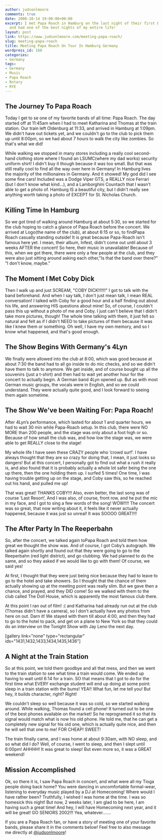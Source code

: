 ```yaml
---
author: judsonlmoore
comments: true
date: 2000-10-14 19:00:00+00:00
excerpt: I met Papa Roach in Hamburg on the last night of their first European tour,
  and had one of the best nights of my entire life!
layout: post
link: https://www.judsonlmoore.com/meeting-papa-roach/
slug: meeting-papa-roach
title: Meeting Papa Roach On Tour In Hamburg Germany
wordpress_id: 160
categories:
- Germany
tags:
- Germany
- Music
- Papa Roach
- Rotary
- RYE
---
```


## The Journey To Papa Roach


Today I get to se one of my favorite bands of all time: Papa Roach. The day started off at 11:45am when I had to meet Katharina and Thomas at the train station. Our train left Oldenburg at 11:33, and arrived in Hamburg at 1:09pm. We didn't have out tickets yet, and we couldn't go to the club to pick them up until 8:00pm, so we had about 7 hours to walk the city like zombies. So that's what we did!

While walking we stopped in many stores including a really cool second-hand clothing store where I found an LSUMC(where my dad works) security uniform shirt! I didn't buy it though because it was too small. But that was still really cool to find all the way over here in Germany! In Hamburg lives the majority of the millionaires in Germany. And it showed! My god did I see some fine cars! Included was a Dodge Viper GTS, a REALLY nice Ferrari (but I don't know what kind…), and a Lamborghini Countach that I wasn't able to get a photo of. Hamburg IS a beautiful city, but I didn't really see anything worth taking a photo of EXCEPT for St. Nicholas Church.


## Killing Time In Hamburg


So we got tired of walking around Hamburg at about 5:30, so we started for the club hoping to catch a glance of Papa Roach before the concert. We arrived at Logo(the name of the club), at about 6:15 or so, to findPapa Roach casually standing outside! It is great because Papa-Roach isn't famous here yet. I mean, their album, Infest, didn't come out until about 3 weeks AFTER the concert! So here, their music in unavailable! Because of this, when we got there, there were only a few people at the club, and they were also just sitting around asking each other,"Is that the band over there?" "I don't know, maybe."


## The Moment I Met Coby Dick


Then I walk up and just SCREAM, "COBY DICK!!!!!!" I got to talk with the band beforehand. And when I say talk, I don't just mean talk, I mean REAL conversation! I talked with Coby for a good hour and a half finding out about his life, and answering HIS questions about mine! So, of course, I couldn't pass this up without a photo of me and Coby. I just can't believe that I didn't take more pictures, though! The whole time talking with them, it just felt so natural and felt as if I didn't NEED to take pictures of them because it was like I knew them or something. Oh well, I have my own memory, and so I know what happened, and that's good enough.


## The Show Begins With Germany's 4Lyn


We finally were allowed into the club at 8:00, which was good because at about 7:30 the band had to all go inside to do mic checks, and so we didn't have them to talk to anymore. We get inside, and of course bought up all the souvenirs (just a t-shirt) and then had to wait yet another hour for the concert to actually begin. A German band 4Lyn opened up. But as with most German music groups, the vocals were in English, and so we could understand. They were actually quite good, and I look forward to seeing them again sometime.


## The Show We've been Waiting For: Papa Roach!


After 4Lyn’s performance, which lasted for about 1 and quarter hours, we had to wait 30 min while Papa-Roach setup. In this club, there were NO MORE than 200 people, and the stage was only about a foot high or so. Because of how small the club was, and how low the stage was, we were able to get REALLY close to the stage!

My whole life I have seen these CRAZY people who ‘crowd surf’. I have always thought that they are so crazy for doing that, I mean, it just looks so dangers! But at this concert, I personally got to find out what a rush it really is, and also found that it is probably actually a whole lot safer being the one up there, then the one holding them up. I surfed 5 times! One time, I was having trouble getting up on the stage, and Coby saw this, so he reached out his hand, and pulled me up!

That was great! THANKS COBY!!! Also, even better, the last song was of course ‘Last Resort’, And I was also, of course, front row, and he put the mic in my face, and I got to sing a few words of the song! WOW!!!! The concert was so great, that now writing about it, it feels like it never actually happened, because it was just so unreal! It was SOOOO GREAT!!!!


## The After Party In The Reeperbahn


So, after the concert, we talked again toPapa Roach and told them how great we thought the show was. And of course, I got Coby’s autograph. We talked again shortly and found out that they were going to go to the Reeperbahn (red light district), and go clubbing. We had planned to do the same, and so they asked if we would like to go with them! Of course, we said yes!

At first, I thought that they were just being nice because they had to leave to go to the hotel and take showers. So I thought that the chance of them actually showing up at the meeting point was really slim. But we gave then a chance, and prayed, and they DID come! So we walked with them to the club called The Doll House, which is apparently the most famous club there.

At this point I ran out of film! :( and Katharina had already run out at the club (Thomas didn't have a camera), so I don't actually have any photos from here on out. Darn it! We stayed with them till about 4:00, and then they had to go to the hotel to pack, and get on a plane to New York so that they could do an interview on the Tonight Show with Jay Leno the next day.

[gallery link="none" type="rectangular" ids="1431,1432,1433,1434,1435,1436"]


## A Night at the Train Station


So at this point, we told them goodbye and all that mess, and then we went to the train station to see what time a train would come. We ended up having to wait until 6:14 for a train. SO that means that I got to do for the first time what EVERY exchange student will end up doing at some point: sleep in a train station with the bums! YEA!! What fun, let me tell you! But hey, it builds character, right? Right!

We couldn't sleep so well because it was so cold, so we started walking around. While walking, Thomas found a cell phone! It turned out to be one of the best phones available on the market! So he reprogramed it so that its signal would match what is now his old phone. He told me, that he can get a completely new signal for his old one, which is actually quite nice, and then he will sell that one to me! FOR CHEAP! SWEET!

The train finally came, and I was home at about 9:30am, with NO sleep, and so what did I do? Well, of course, I went to sleep, and then I slept until 6:00pm! AHHHH! It was great to sleep! But even more so, it was a GREAT weekend!


## Mission Accomplished


Ok, so there it is, I saw Papa Roach in concert, and what were all my Tioga people doing back home? You were dancing in uncomfortable formal-wear, listening to everyday music played by a DJ at Homecoming! Where would I have rather been? Truthfully, I wished I was home at the time. I was so homesick this night! But now, 2 weeks later, I am glad to be here, I am having such a great time! And hey, I will have Homecoming next year, and it will be great! GO SENIORS 2002!!! Yea, whatever…….

If you are a Papa Roach fan, or have a story of meeting one of your favorite bands, please share it in the comments below! Feel free to also message me directly at [@judsonlmoore](http://twitter.com/judsonlmoore)!
